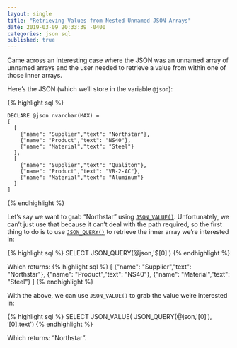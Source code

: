 ```yaml
---
layout: single
title: "Retrieving Values from Nested Unnamed JSON Arrays"
date: 2019-03-09 20:33:39 -0400
categories: json sql
published: true
---
```


Came across an interesting case where the JSON was an unnamed array of unnamed arrays and the user needed to retrieve a value from within one of those inner arrays.

Here’s the JSON (which we’ll store in the variable `@json`):

{% highlight sql %}

    DECLARE @json​ nvarchar(MAX) =
    [
      [
        {"name": "Supplier","text": "Northstar"},
        {"name": "Product","text": "NS40"},
        {"name": "Material","text": "Steel"}
      ],
      [
        {"name": "Supplier","text": "Qualiton"},
        {"name": "Product","text": "VB-2-AC"},
        {"name": "Material","text": "Aluminum"}
      ]
    ]
{% endhighlight %}

Let’s say we want to grab “Northstar” using [`JSON_VALUE()`](https://docs.microsoft.com/en-us/sql/t-sql/functions/json-value-transact-sql). Unfortunately, we can’t just use that because it can’t deal with the path required, so the first thing to do is to use [`JSON_QUERY()`](https://docs.microsoft.com/en-us/sql/t-sql/functions/json-query-transact-sql) to retrieve the inner array we’re interested in:

{% highlight sql %}
SELECT JSON_QUERY(@json,'$[0]')
{% endhighlight %}

Which returns:
{% highlight sql %}
    [
      {"name": "Supplier","text": "Northstar"},
      {"name": "Product","text": "NS40"},
      {"name": "Material","text": "Steel"}
    ]
{% endhighlight %}

With the above, we can use `JSON_VALUE()` to grab the value we’re interested in:

{% highlight sql %}
SELECT JSON_VALUE( JSON_QUERY(@json,'$[0]'),'$[0].text')
{% endhighlight %}

Which returns: “Northstar”.
